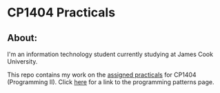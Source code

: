 # CP1404 Practicals

## About:
I'm an information technology student currently studying at James Cook University.

This repo contains my work on the [assigned practicals](https://github.com/CP1404/Practicals) for CP1404 (Programming II).
Click [here](https://github.com/CP1404/Starter/wiki) for a link to the programming patterns page.